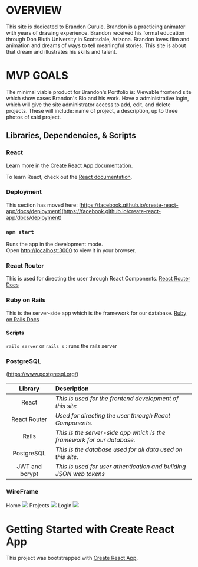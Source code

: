 # OVERVIEW
This site is dedicated to Brandon Gurule.  Brandon is a practicing animator with years of drawing experience.  Brandon received his formal education through Don Bluth University in Scottsdale, Arizona.  Brandon loves film and animation and dreams of ways to tell meaningful stories.  This site is about that dream and illustrates his skills and talent.

# MVP GOALS
The minimal viable product for Brandon's Portfolio is:
Viewable frontend site which show cases Brandon's Bio and his work.
Have a administrative login, which will give the site administrator access to add, edit, and delete projects.  These will include: name of project, a description, up to three photos of said project.

## Libraries, Dependencies, & Scripts

### React

Learn more in the [Create React App documentation](https://facebook.github.io/create-react-app/docs/getting-started).

To learn React, check out the [React documentation](https://reactjs.org/).

### Deployment

This section has moved here: [https://facebook.github.io/create-react-app/docs/deployment](https://facebook.github.io/create-react-app/docs/deployment)

### `npm start`

Runs the app in the development mode.\
Open [http://localhost:3000](http://localhost:3000) to view it in your browser.

### React Router

This is used for directing the user through React Components.
[React Router Docs](https://reactrouter.com/docs/en/v6)

### Ruby on Rails

This is the server-side app which is the framework for our database.
[Ruby on Rails Docs](https://rubyonrails.org/)
  #### Scripts
  `rails server` or `rails s` : runs the rails server

### PostgreSQL

(https://www.postgresql.org/)

|     Library      | Description                                                            |
| :--------------: | :----------------------------------------------------------------------|
|      React       | _This is used for the frontend development of this site_               |
|   React Router   | _Used for directing the user through React Components._                |
|      Rails       | _This is the server-side app which is the framework for our database._ |
|     PostgreSQL   | _This is the database used for all data used on this site._            |
|  JWT and bcrypt  | _This is used for user athentication and building JSON web tokens_     |

### WireFrame

Home
![](https://i.imgur.com/#)
Projects
![](https://i.imgur.com/#)
Login
![](https://i.imgur.com/#)



# Getting Started with Create React App

This project was bootstrapped with [Create React App](https://github.com/facebook/create-react-app).

